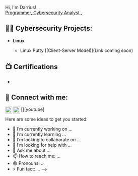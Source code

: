  Hi, I'm Darrius! <br/><a href="https://github.com/darrius251">Programmer, Cybersecurity Analyst </a>, 

<h2>👨‍💻 Cybersecurity Projects:</h2>

- <b> Linux </b>
  
  - Linux Putty [(Client-Server Model)](Link coming soon)

<h2>📺 Certifications </h2>

- 

<h2> 🤳 Connect with me:</h2>

[<img align="left" alt="JoshMadakor | YouTube" width="22px" src="https://cdn.jsdelivr.net/npm/simple-icons@v3/icons/youtube.svg" />][youtube]
[<img align="left" alt="JoshMadakor | LinkedIn" width="22px" src="https://cdn.jsdelivr.net/npm/simple-icons@v3/icons/linkedin.svg" />][linkedin]



[Blog]: TBA 
[linkedin]: https://www.linkedin.com/in/darrius-rubin/



Here are some ideas to get you started:

- 🔭 I’m currently working on ...
- 🌱 I’m currently learning ...
- 👯 I’m looking to collaborate on ...
- 🤔 I’m looking for help with ...
- 💬 Ask me about ...
- 📫 How to reach me: ...
- 😄 Pronouns: ...
- ⚡ Fun fact: ...
-->
